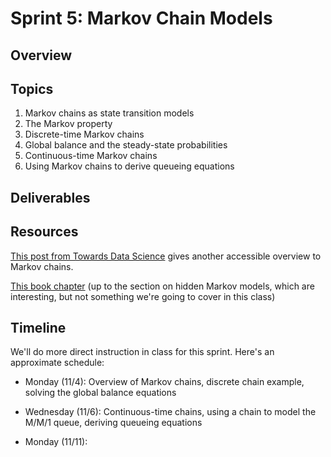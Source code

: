 # Sprint 5: Markov Chain Models

## Overview


## Topics

1. Markov chains as state transition models
2. The Markov property
3. Discrete-time Markov chains
4. Global balance and the steady-state probabilities
5. Continuous-time Markov chains
6. Using Markov chains to derive queueing equations

## Deliverables


## Resources

[This post from Towards Data Science](https://towardsdatascience.com/introduction-to-markov-chains-50da3645a50d) gives another accessible overview to Markov chains.

[This book chapter](https://bookdown.org/probability/beta/markov-chains.html) (up to the section on hidden Markov models, which are interesting, but not something we're going to cover in this class)

## Timeline

We'll do more direct instruction in class for this sprint. Here's an approximate schedule:

- Monday (11/4): Overview of Markov chains, discrete chain example, solving the global balance equations

- Wednesday (11/6): Continuous-time chains, using a chain to model the M/M/1 queue, deriving queueing equations

- Monday (11/11): 
